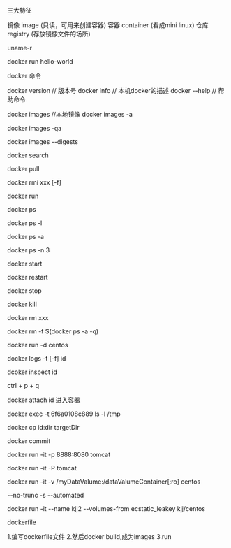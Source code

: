 三大特征 

镜像 image (只读，可用来创建容器)
容器 container (看成mini linux)
仓库 registry (存放镜像文件的场所)


uname-r

docker run hello-world

docker 命令

docker version
// 版本号
docker info
// 本机docker的描述
docker --help
// 帮助命令

docker images
//本地镜像
docker images -a

docker images -qa

docker images --digests

docker search

docker pull

docker rmi xxx [-f]

docker run 

docker ps
 
docker ps -l

docker ps -a

docker ps -n 3

docker start

docker restart

docker stop

docker kill 

docker rm xxx

docker rm -f $(docker ps -a -q)

docker run -d centos

docker logs -t [-f] id

dcoker inspect id

ctrl + p + q

docker attach id 进入容器

docker exec -t 6f6a0108c889 ls -l /tmp

docker cp id:dir targetDir

docker commit 

docker run -it -p 8888:8080 tomcat

docker run -it -P tomcat

docker run -it -v /myDataValume:/dataValumeContainer[:ro] centos

--no-trunc 
-s
--automated

docker run -it --name kjj2 --volumes-from ecstatic_leakey kjj/centos


dockerfile

1.编写dockerfile文件
2.然后docker build,成为images
3.run


